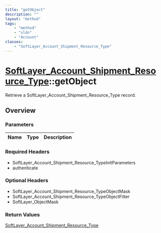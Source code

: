 ```yaml
---
title: "getObject"
description: ""
layout: "method"
tags:
    - "method"
    - "sldn"
    - "Account"
classes:
    - "SoftLayer_Account_Shipment_Resource_Type"
---
```

# [SoftLayer_Account_Shipment_Resource_Type](/reference/services/SoftLayer_Account_Shipment_Resource_Type)::getObject

Retrieve a SoftLayer_Account_Shipment_Resource_Type record.


## Overview 


### Parameters 
|Name | Type | Description |
| --- | --- | --- |


### Required Headers
* SoftLayer_Account_Shipment_Resource_TypeInitParameters
* authenticate

### Optional Headers
* SoftLayer_Account_Shipment_Resource_TypeObjectMask
* SoftLayer_Account_Shipment_Resource_TypeObjectFilter
* SoftLayer_ObjectMask

### Return Values
<a href='/reference/datatypes/SoftLayer_Account_Shipment_Resource_Type'>SoftLayer_Account_Shipment_Resource_Type </a>

